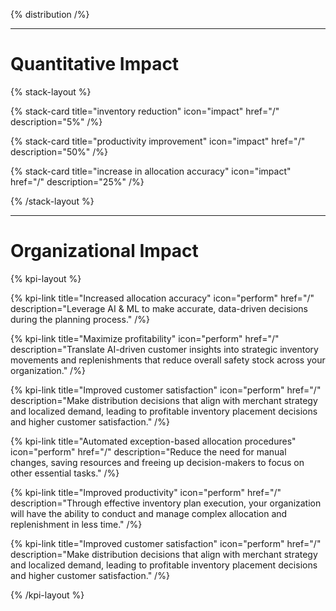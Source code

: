 {% distribution /%}

----

# Quantitative Impact

{% stack-layout %}

{% stack-card title="inventory reduction" icon="impact" href="/" description="5%" /%}

{% stack-card title="productivity improvement" icon="impact" href="/" description="50%" /%}

{% stack-card title="increase in allocation accuracy" icon="impact" href="/" description="25%" /%}

{% /stack-layout %}

----

# Organizational Impact

{% kpi-layout %}

{% kpi-link title="Increased allocation accuracy"  icon="perform" href="/" description="Leverage AI & ML to make accurate, data-driven decisions during the planning process." /%}

{% kpi-link title="Maximize profitability" icon="perform"  href="/" description="Translate AI-driven customer insights into strategic inventory movements and replenishments that reduce overall safety stock across your organization." /%}

{% kpi-link title="Improved customer satisfaction" icon="perform"  href="/" description="Make distribution decisions that align with merchant strategy and localized demand, leading to profitable inventory placement decisions and higher customer satisfaction." /%}

{% kpi-link title="Automated exception-based allocation procedures" icon="perform"  href="/" description="Reduce the need for manual changes, saving resources and freeing up decision-makers to focus on other essential tasks." /%}

{% kpi-link title="Improved productivity" icon="perform" href="/" description="Through effective inventory plan execution, your organization will have the ability to conduct and manage complex allocation and replenishment in less time." /%}

{% kpi-link title="Improved customer satisfaction" icon="perform"  href="/" description="Make distribution decisions that align with merchant strategy and localized demand, leading to profitable inventory placement decisions and higher customer satisfaction." /%}

{% /kpi-layout %}